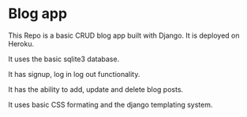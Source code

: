 # Blog app
This Repo is a basic CRUD blog app built with Django. It is deployed on Heroku.

It uses the basic sqlite3 database.

It has signup, log in log out functionality.

It has the ability to add, update and delete blog posts.

It uses basic CSS formating and the django templating system.
